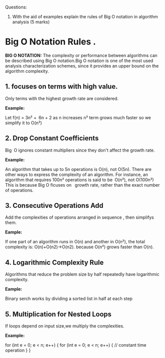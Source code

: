 Questions:
1. With the aid of examples explain the rules of Big O notation in algorithm analysis (5 marks)

# Big O Notation Rules .

**BIG O NOTATION:**
The complexity or performance between algorithms can be described using Big O notation.Big O notation is one of the most used analysis characterization schemes,
since it provides an upper bound on the algorithm complexity.

## 1. focuses on terms with high value.

Only terms with the highest growth rate are considered.

**Example:**

Let f(n) = 3n² + 6n + 2
 as n  increases n² term grows much faster so we simplify it to O(n²)
  
## 2. Drop Constant Coefficients

Big O ignores constant multipliers since they don't affect the growth rate.

**Example:**

An algorithm that takes up to 5n operations is O(n), not O(5n).
There are other ways to express the complexity of an algorithm. For instance, an algorithm that requires 100n² operations is said to be O(n²), not O(100n²)
This is because Big O ficuses on  growth rate, rather than the exact number of operations.

## 3. Consecutive Operations Add

Add the complexities of operations arranged in sequence , then simplifys them.

**Eample:**

If one part of an algorithm runs in O(n) and another in O(n²), the total complexity is:
O(n)+O(n2)→O(n2).
because O(n²) grows faster than O(n).

## 4. Logarithmic Complexity Rule

Algorithms that reduce the problem size by half repeatedly have logarithmic complexity.

**Eample:**

Binary serch works by dividing a sorted list in half at each step

## 5. Multiplication for Nested Loops

If loops depend on input size,we multiply the complexities.

**Example:**

for (int e = 0; e < n; e++) {
    for (int e = 0; e < n; e++) {
        // constant time operation
    }
}


 